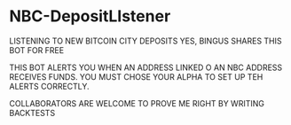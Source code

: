 # NBC-DepositLIstener
LISTENING TO NEW BITCOIN CITY DEPOSITS
YES, BINGUS SHARES THIS BOT FOR FREE 

THIS BOT ALERTS YOU WHEN AN ADDRESS LINKED O AN NBC ADDRESS RECEIVES FUNDS. YOU MUST CHOSE YOUR ALPHA TO SET UP TEH ALERTS CORRECTLY.

COLLABORATORS ARE WELCOME TO PROVE ME RIGHT BY WRITING BACKTESTS
